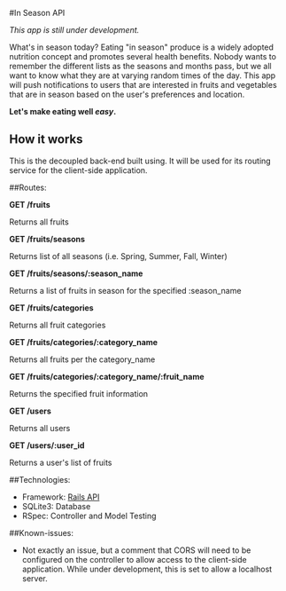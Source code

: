 #In Season API

*This app is still under development.*

What's in season today?  Eating "in season" produce is a widely adopted nutrition concept and promotes several health benefits.  Nobody wants to remember the different lists as the seasons and months pass, but we all want to know what they are at varying random times of the day.  This app will push notifications to users that are interested in fruits and vegetables that are in season based on the user's preferences and location.

**Let's make eating well *easy*.**

## How it works
This is the decoupled back-end built using.  It will be used for its routing service for the client-side application.


##Routes:

**GET /fruits**

Returns all fruits

**GET /fruits/seasons**

Returns list of all seasons (i.e. Spring, Summer, Fall, Winter)

**GET /fruits/seasons/:season_name**

Returns a list of fruits in season for the specified :season_name

**GET /fruits/categories**

Returns all fruit categories

**GET /fruits/categories/:category_name**

Returns all fruits per the category_name

**GET /fruits/categories/:category_name/:fruit_name**

Returns the specified fruit information

**GET /users**

Returns all users

**GET /users/:user_id**

Returns a user's list of fruits


##Technologies:
- Framework: [Rails API](https://github.com/rails-api/rails-api)
- SQLite3: Database
- RSpec: Controller and Model Testing


##Known-issues:
- Not exactly an issue, but a comment that CORS will need to be configured on the controller to allow access to the client-side application.  While under development, this is set to allow a localhost server.
